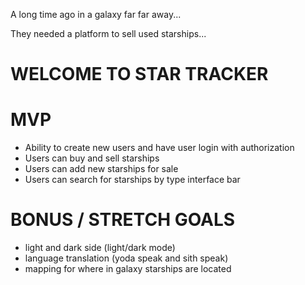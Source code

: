 A long time ago in a galaxy far far away...

They needed a platform to sell used starships...

# WELCOME TO STAR TRACKER

# MVP
- Ability to create new users and have user login with authorization
- Users can buy and sell starships
- Users can add new starships for sale
- Users can search for starships by type interface bar


# BONUS / STRETCH GOALS
- light and dark side (light/dark mode)
- language translation (yoda speak and sith speak)
- mapping for where in galaxy starships are located